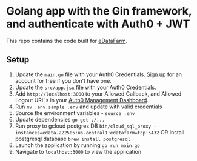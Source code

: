 # Golang app with the Gin framework, and authenticate with Auth0 + JWT

This repo contains the code built for [eDataFarm](http://www.edatafarm.com).

## Setup

1. Update the `main.go` file with your Auth0 Credentials. [Sign up](https://auth0.com) for an account for free if you don't have one.
2. Update the `src/app.jsx` file with your Auth0 Credentials.
3. Add `http://localhost:3000` to your Allowed Callback, and Allowed Logout URL's in your [Auth0 Management Dashboard](https://manage.auth0.com).
4. Run `mv .env.sample .env` and update with valid credentials
5. Source the environment variables - `source .env`
6. Update dependencies `go get ./...`
7. Run proxy to gcloud postgres DB `bin/cloud_sql_proxy -instances=edata-222505:us-central1:edatafarm=tcp:5432`
 OR Install postgresql database `brew install postgresql`
8. Launch the application by running `go run main.go`
9. Navigate to `localhost:3000` to view the application
